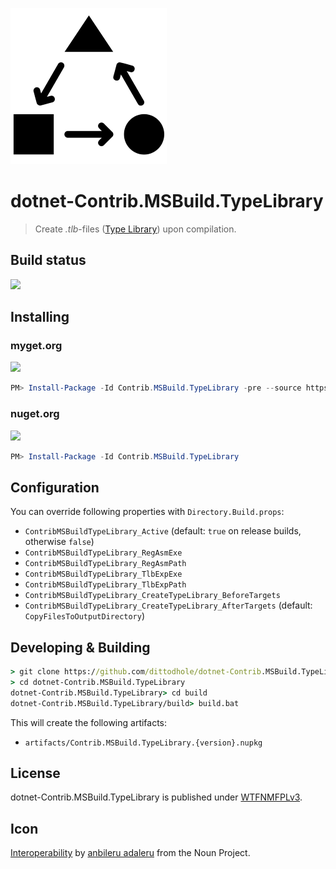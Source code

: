 ![](assets/noun_181229_cc.png)

# dotnet-Contrib.MSBuild.TypeLibrary

> Create _.tlb_-files ([Type Library](https://msdn.microsoft.com/en-us/library/windows/desktop/aa366757)) upon compilation.

## Build status

[![](https://img.shields.io/appveyor/ci/dittodhole/dotnet-contrib-msbuild-typelibrary.svg)](https://ci.appveyor.com/project/dittodhole/dotnet-contrib-msbuild-typelibrary)

## Installing

### myget.org

[![](https://img.shields.io/myget/dittodhole/vpre/Contrib.MSBuild.TypeLibrary.svg)](https://www.myget.org/feed/dittodhole/package/nuget/Contrib.MSBuild.TypeLibrary)

```powershell
PM> Install-Package -Id Contrib.MSBuild.TypeLibrary -pre --source https://www.myget.org/F/dittodhole/api/v2
```

### nuget.org

[![](https://img.shields.io/nuget/v/Contrib.MSBuild.TypeLibrary.svg)](https://www.nuget.org/packages/Contrib.MSBuild.TypeLibrary)

```powershell
PM> Install-Package -Id Contrib.MSBuild.TypeLibrary
```

## Configuration

You can override following properties with `Directory.Build.props`:

- `ContribMSBuildTypeLibrary_Active` (default: `true` on release builds, otherwise `false`)
- `ContribMSBuildTypeLibrary_RegAsmExe`
- `ContribMSBuildTypeLibrary_RegAsmPath`
- `ContribMSBuildTypeLibrary_TlbExpExe`
- `ContribMSBuildTypeLibrary_TlbExpPath`
- `ContribMSBuildTypeLibrary_CreateTypeLibrary_BeforeTargets`
- `ContribMSBuildTypeLibrary_CreateTypeLibrary_AfterTargets` (default: `CopyFilesToOutputDirectory`)


## Developing & Building

```cmd
> git clone https://github.com/dittodhole/dotnet-Contrib.MSBuild.TypeLibrary.git
> cd dotnet-Contrib.MSBuild.TypeLibrary
dotnet-Contrib.MSBuild.TypeLibrary> cd build
dotnet-Contrib.MSBuild.TypeLibrary/build> build.bat
```

This will create the following artifacts:

- `artifacts/Contrib.MSBuild.TypeLibrary.{version}.nupkg`

## License

dotnet-Contrib.MSBuild.TypeLibrary is published under [WTFNMFPLv3](https://github.com/dittodhole/WTFNMFPLv3).

## Icon

[Interoperability](https://thenounproject.com/term/interoperability/181229) by [anbileru adaleru](https://thenounproject.com/pronoun) from the Noun Project.
